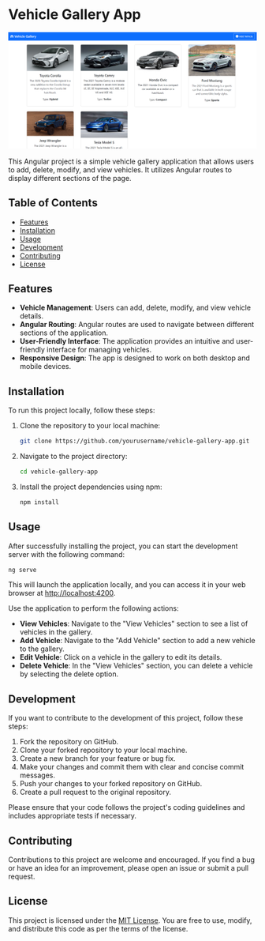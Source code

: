 # Vehicle Gallery App

![Vehicle Gallery App Screenshot](screenshot.png)

This Angular project is a simple vehicle gallery application that allows users to add, delete, modify, and view vehicles. It utilizes Angular routes to display different sections of the page.

## Table of Contents

- [Features](#features)
- [Installation](#installation)
- [Usage](#usage)
- [Development](#development)
- [Contributing](#contributing)
- [License](#license)

## Features

- **Vehicle Management**: Users can add, delete, modify, and view vehicle details.
- **Angular Routing**: Angular routes are used to navigate between different sections of the application.
- **User-Friendly Interface**: The application provides an intuitive and user-friendly interface for managing vehicles.
- **Responsive Design**: The app is designed to work on both desktop and mobile devices.

## Installation

To run this project locally, follow these steps:

1. Clone the repository to your local machine:

   ```bash
   git clone https://github.com/yourusername/vehicle-gallery-app.git
   ```

2. Navigate to the project directory:

   ```bash
   cd vehicle-gallery-app
   ```

3. Install the project dependencies using npm:

   ```bash
   npm install
   ```

## Usage

After successfully installing the project, you can start the development server with the following command:

```bash
ng serve
```

This will launch the application locally, and you can access it in your web browser at [http://localhost:4200](http://localhost:4200).

Use the application to perform the following actions:

- **View Vehicles**: Navigate to the "View Vehicles" section to see a list of vehicles in the gallery.
- **Add Vehicle**: Navigate to the "Add Vehicle" section to add a new vehicle to the gallery.
- **Edit Vehicle**: Click on a vehicle in the gallery to edit its details.
- **Delete Vehicle**: In the "View Vehicles" section, you can delete a vehicle by selecting the delete option.

## Development

If you want to contribute to the development of this project, follow these steps:

1. Fork the repository on GitHub.
2. Clone your forked repository to your local machine.
3. Create a new branch for your feature or bug fix.
4. Make your changes and commit them with clear and concise commit messages.
5. Push your changes to your forked repository on GitHub.
6. Create a pull request to the original repository.

Please ensure that your code follows the project's coding guidelines and includes appropriate tests if necessary.

## Contributing

Contributions to this project are welcome and encouraged. If you find a bug or have an idea for an improvement, please open an issue or submit a pull request.

## License

This project is licensed under the [MIT License](LICENSE). You are free to use, modify, and distribute this code as per the terms of the license.